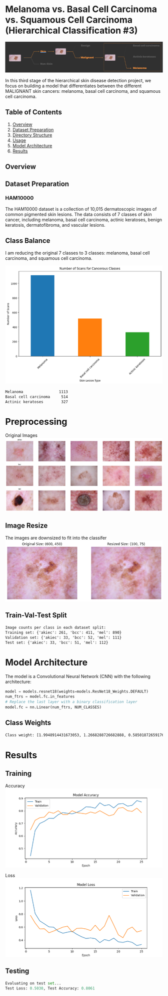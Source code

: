 # Melanoma vs. Basal Cell Carcinoma vs. Squamous Cell Carcinoma (Hierarchical Classification #3)

![](../ui/hierarchial_3.png)


In this third stage of the hierarchical skin disease detection project, we focus on building a model that differentiates between the different MALIGNANT skin cancers: melanoma, basal cell carcinoma, and squamous cell carcinoma.

## Table of Contents
1. [Overview](#overview)
2. [Dataset Preparation](#dataset)
3. [Directory Structure](#structure)
4. [Usage](#usage)
5. [Model Architecture](#models)
6. [Results](#results)

## Overview <a name="overview"></a>

## Dataset Preparation <a name="dataset"></a>

### HAM10000

The HAM10000 dataset is a collection of 10,015 dermatoscopic images of common pigmented skin lesions. The data consists of 7 classes of skin cancer, including melanoma, basal cell carcinoma, actinic keratoses, benign keratosis, dermatofibroma, and vascular lesions. 

## Class Balance
I am reducing the original 7 classes to 3 classes: melanoma, basal cell carcinoma, and squamous cell carcinoma.

![](../ui/malignant_classes.png)

```
Melanoma                1113
Basal cell carcinoma     514
Actinic keratoses        327
```

# Preprocessing

Original Images 
![](../ui/tier_3_categories.png)


## Image Resize 
The images are downsized to fit into the classifer
![Image Resize](../ui/image_comparison.png)

## Train-Val-Test Split

```
Image counts per class in each dataset split:
Training set: {'akiec': 261, 'bcc': 411, 'mel': 890}
Validation set: {'akiec': 33, 'bcc': 52, 'mel': 111}
Test set: {'akiec': 33, 'bcc': 51, 'mel': 112}
```

# Model Architecture <a name="models"></a>

The model is a Convolutional Neural Network (CNN) with the following architecture:

```python
model = models.resnet18(weights=models.ResNet18_Weights.DEFAULT)
num_ftrs = model.fc.in_features
# Replace the last layer with a binary classification layer
model.fc = nn.Linear(num_ftrs, NUM_CLASSES)
```

## Class Weights
```bash
Class weight: [1.9948914431673053, 1.2668288726682888, 0.5850187265917604]
```

# Results <a name="results"></a>

## Training

Accuracy
![](../ui/malignant_accuracy.png)

Loss 
![](../ui/malignant_loss.png)


## Testing 

```python
Evaluating on test set...
Test Loss: 0.5030, Test Accuracy: 0.8061
```
